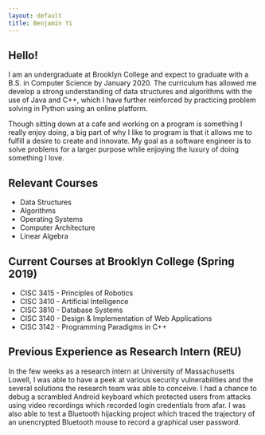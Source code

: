 ```yaml
---
layout: default
title: Benjamin Yi
---
```


<!-- <img class="profile-picture" src="benport.png"> -->

## Hello!

I am an undergraduate at Brooklyn College and expect to graduate with a B.S. in Computer Science by January 2020. The curriculum has allowed me develop a strong understanding of data structures and algorithms with the use of Java and C++, which I have further reinforced by practicing problem solving in Python using an online platform.

Though sitting down at a cafe and working on a program is something I really enjoy doing, a big part of why I like to program is that it allows me to fulfill a desire to create and innovate. My goal as a software engineer is to solve problems for a larger purpose while enjoying the luxury of doing something I love.

## Relevant Courses
* Data Structures
* Algorithms
* Operating Systems
* Computer Architecture
* Linear Algebra

## Current Courses at Brooklyn College (Spring 2019)
* CISC 3415 - Principles of Robotics
* CISC 3410 - Artificial Intelligence
* CISC 3810 - Database Systems
* CISC 3140 - Design & Implementation of Web Applications
* CISC 3142 - Programming Paradigms in C++

## Previous Experience as Research Intern (REU)

In the few weeks as a research intern at University of Massachusetts Lowell, I was able to have a peek at various security vulnerabilities and the several solutions the research team was able to conceive. I had a chance to debug a scrambled Android keyboard which protected users from attacks using video recordings which recorded login credentials from afar. I was also able to test a Bluetooth hijacking project which traced the trajectory of an unencrypted Bluetooth mouse to record a graphical user password.
